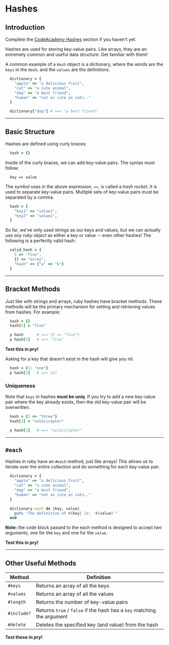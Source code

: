 # Hashes

## Introduction

Complete the [CodeAcademy Hashes][hashes] section if you haven't yet.

Hashes are used for storing key-value pairs. Like arrays, they are an extremely common and useful data structure. Get familiar with them!

A common example of a `Hash` object is a dictionary, where the words are the `keys` in the `Hash`, and the `values` are the definitions.

  ```ruby
    dictionary = {
      "apple" => "a delicious fruit",
      "cat" => "a cute animal",
      "dog" => "a best friend",
      "human" => "not as cute as cats.."
    }

    dictionary["dog"] # ==> "a best friend"
  ```

[hashes]: https://www.codecademy.com/en/courses/ruby-beginner-en-F3loB/1/1?curriculum_id=5059f8619189a5000201fbcb

---
## Basic Structure

Hashes are defined using curly braces:

  ```ruby
    hash = {}
  ```

Inside of the curly braces, we can add key-value pairs. The syntax must follow:

  ```
    key => value
  ```

The symbol uses in the above expression, `=>`, is called a *hash rocket*. It is used to separate key-value pairs. Multiple sets of key-value pairs must be separated by a comma.

  ```ruby
    hash = {
      "key1" => "value1",
      "key2" => "value2",
    }
  ```

  So far, we've only used strings as our keys and values, but we can actually use *any ruby object* as either a key or value -- even other hashes! The following is a perfectly valid hash:

  ```ruby
    valid_hash = {
      5 => "five",
      [] => "array",
      "hash" => {"a" => "b"}
    }
  ```

---
## Bracket Methods

Just like with strings and arrays, ruby hashes have bracket methods. These methods will be the primary mechanism for setting and retrieving values from hashes. For example:

  ```ruby
    hash = {}
    hash[5] = "five"

    p hash      # ==> {5 => "five"}
    p hash[5]   # ==> "five"
  ```

**Test this in pry!**

Asking for a key that doesn't exist in the hash will give you nil.

```ruby
  hash = {1: "one"}
  p hash[5]   # ==> nil
```

### Uniqueness

Note that `keys` in hashes **must be uniq**. If you try to add a new key-value pair where the key already exists, then the old key-value pair will be overwritten.

```ruby
  hash = {3 => "three"}
  hash[3] = "velociraptor"

  p hash[3]   # ==> "velociraptor"
```

---
## `#each`

Hashes in ruby have an `#each` method, just like arrays! This allows us to iterate over the entire collection and do something for each key-value pair.

  ```ruby
    dictionary = {
      "apple" => "a delicious fruit",
      "cat" => "a cute animal",
      "dog" => "a best friend",
      "human" => "not as cute as cats.."
    }

    dictionary.each do |key, value|
      puts "The definition of #{key} is: '#{value}'"
    end

  ```

**Note:** the code block passed to the each method is designed to accept *two arguments*, one for the `key` and one for the `value`.

**Test this in pry!**

---
## Other Useful Methods

Method        | Definition
--------------|-----------
`#keys`       | Returns an array of all the keys
`#values`     | Returns an array of all the values
`#length`     | Returns the number of key-value pairs
`#include?`   | Returns `true` / `false` if the hash has a `key` matching the argument
`#delete`     | Deletes the specified key (and value) from the hash

**Test these in pry!**
